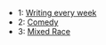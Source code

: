 - 1: [Writing every week](resolution.md)
- 2: [Comedy](week_2_comedy.md)
- 3: [Mixed Race](week_3_mixed_race.md)
